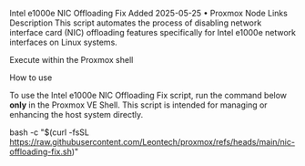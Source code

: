 Intel e1000e NIC Offloading Fix
Added 2025-05-25
•
Proxmox Node
Links
Description
This script automates the process of disabling network interface card (NIC) offloading features specifically for Intel e1000e network interfaces on Linux systems.

Execute within the Proxmox shell

How to use

To use the Intel e1000e NIC Offloading Fix script, run the command below **only** in the Proxmox VE Shell. This script is intended for managing or enhancing the host system directly.

bash -c "$(curl -fsSL https://raw.githubusercontent.com/Leontech/proxmox/refs/heads/main/nic-offloading-fix.sh)"

